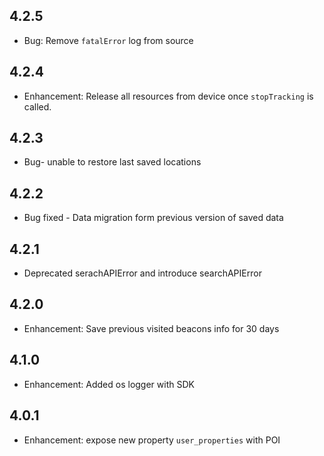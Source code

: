 ## 4.2.5
- Bug: Remove `fatalError` log from source

## 4.2.4
- Enhancement: Release all resources from device once `stopTracking` is called.

## 4.2.3
- Bug- unable to restore last saved locations

## 4.2.2
- Bug fixed - Data migration form previous version of saved data 

## 4.2.1
- Deprecated serachAPIError and introduce searchAPIError

## 4.2.0
- Enhancement: Save previous visited beacons info for 30 days
 
## 4.1.0
- Enhancement: Added os logger with SDK

## 4.0.1
- Enhancement: expose new property `user_properties` with POI
